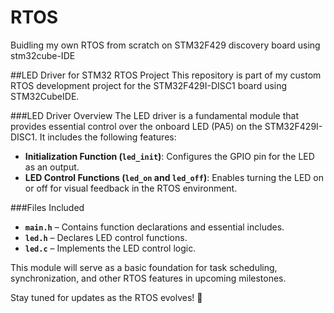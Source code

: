 # RTOS
Buidling my own RTOS from scratch on STM32F429 discovery board using stm32cube-IDE



##LED Driver for STM32 RTOS Project
This repository is part of my custom RTOS development project for the STM32F429I-DISC1 board using STM32CubeIDE.  

###LED Driver Overview
The LED driver is a fundamental module that provides essential control over the onboard LED (PA5) on the STM32F429I-DISC1. It includes the following features:  
- **Initialization Function (`led_init`)**: Configures the GPIO pin for the LED as an output.  
- **LED Control Functions (`led_on` and `led_off`)**: Enables turning the LED on or off for visual feedback in the RTOS environment.  

###Files Included
- **`main.h`** – Contains function declarations and essential includes.  
- **`led.h`** – Declares LED control functions.  
- **`led.c`** – Implements the LED control logic.  

This module will serve as a basic foundation for task scheduling, synchronization, and other RTOS features in upcoming milestones.  

Stay tuned for updates as the RTOS evolves! 🚀
